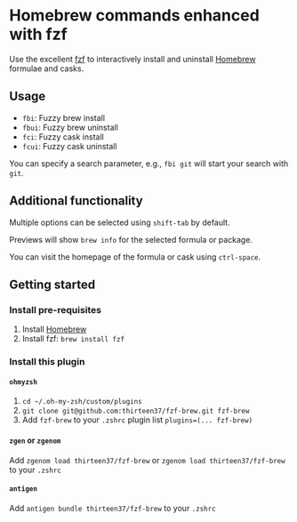 # Homebrew commands enhanced with fzf

Use the excellent [fzf](https://github.com/junegunn/fzf) to interactively install and uninstall [Homebrew](https://brew.sh/) formulae and casks.

## Usage

* `fbi`: Fuzzy brew install
* `fbui`: Fuzzy brew uninstall
* `fci`: Fuzzy cask install
* `fcui`: Fuzzy cask uninstall

You can specify a search parameter, e.g., `fbi git` will start your search with `git`.

## Additional functionality

Multiple options can be selected using `shift-tab` by default.

Previews will show `brew info` for the selected formula or package.

You can visit the homepage of the formula or cask using `ctrl-space`.

## Getting started

### Install pre-requisites

1. Install [Homebrew](https://brew.sh/)
2. Install fzf: `brew install fzf`

### Install this plugin

#### `ohmyzsh`

1. `cd ~/.oh-my-zsh/custom/plugins`
2. `git clone git@github.com:thirteen37/fzf-brew.git fzf-brew`
3. Add `fzf-brew` to your `.zshrc` plugin list `plugins=(... fzf-brew)`

#### `zgen` or `zgenom`

Add `zgenom load thirteen37/fzf-brew` or `zgenom load thirteen37/fzf-brew` to your `.zshrc`

#### `antigen`

Add `antigen bundle thirteen37/fzf-brew` to your `.zshrc`
